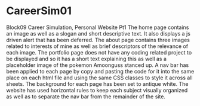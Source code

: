 # CareerSim01
Block09 Career Simulation, Personal Website Pt1
The home page contains an image as well as a slogan and short descriptive text.
It also displays a js driven alert that has been deferred.
The about page contains three images related to interests of mine as well as brief descriptors of the relevance of each image.
The portfolio page does not have any coding related project to be displayed and so it has a short text explaining this as well as a placeholder image of the pokemon Amoonguss stanced up.
A nav bar has been applied to each page by copy and pasting the code for it into the same place on each html file and using the same CSS classes to style it across all sheets.
The background for each page has been set to antique white.
The website has used horizontal rules to keep each subject visually organized as well as to separate the nav bar from the remainder of the site.